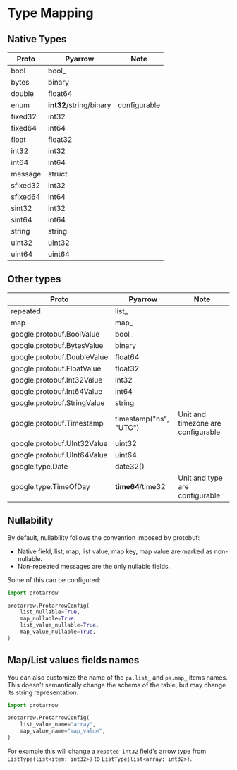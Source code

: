 # Type Mapping

## Native Types

| Proto    | Pyarrow                 | Note         |
|----------|-------------------------|--------------|
| bool     | bool_                   |              |
| bytes    | binary                  |              |
| double   | float64                 |              |
| enum     | **int32**/string/binary | configurable |
| fixed32  | int32                   |              |
| fixed64  | int64                   |              |
| float    | float32                 |              |
| int32    | int32                   |              |
| int64    | int64                   |              |
| message  | struct                  |              |
| sfixed32 | int32                   |              |
| sfixed64 | int64                   |              |
| sint32   | int32                   |              |
| sint64   | int64                   |              |
| string   | string                  |              |
| uint32   | uint32                  |              |
| uint64   | uint64                  |              |

## Other types


| Proto                       | Pyarrow                | Note                               |
|-----------------------------|------------------------|------------------------------------|
| repeated                    | list_                  |                                    |
| map                         | map_                   |                                    |
| google.protobuf.BoolValue   | bool_                  |                                    |
| google.protobuf.BytesValue  | binary                 |                                    |
| google.protobuf.DoubleValue | float64                |                                    |
| google.protobuf.FloatValue  | float32                |                                    |
| google.protobuf.Int32Value  | int32                  |                                    |
| google.protobuf.Int64Value  | int64                  |                                    |
| google.protobuf.StringValue | string                 |                                    |
| google.protobuf.Timestamp   | timestamp("ns", "UTC") | Unit and timezone are configurable |
| google.protobuf.UInt32Value | uint32                 |                                    |
| google.protobuf.UInt64Value | uint64                 |                                    |
| google.type.Date            | date32()               |                                    |
| google.type.TimeOfDay       | **time64**/time32      | Unit and type are configurable     |

## Nullability

By default, nullability follows the convention imposed by protobuf:
- Native field, list, map, list value, map key, map value are marked as non-nullable.
- Non-repeated messages are the only nullable fields. 


Some of this can be configured:
```python
import protarrow

protarrow.ProtarrowConfig(
    list_nullable=True,
    map_nullable=True,
    list_value_nullable=True,
    map_value_nullable=True,
)
```

## Map/List values fields names

You can also customize the name of the `pa.list_` and `pa.map_` items names.
This doesn't semantically change the schema of the table, but may change its string representation.

```python
import protarrow

protarrow.ProtarrowConfig(
    list_value_name="array",
    map_value_name="map_value",
)
```

For example this will change a `repated int32` field's arrow type from `ListType(list<item: int32>)` to `ListType(list<array: int32>)`. 
